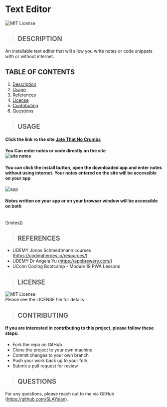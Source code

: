 # Text Editor

![MIT License](https://img.shields.io/badge/License-MIT-yellow.svg)

> ## DESCRIPTION
  An installable text editor that will allow you write notes or code snippets with or without internet.

## TABLE OF CONTENTS
  1. [Description](#description)
  2. [Usage](#usage)
  3. [References](#references)
  4. [License](#license)
  5. [Contributing](#contributing)
  6. [Questions](#questions)

> ## USAGE

#### Click the link ro the site [Jate That No Crumbs](https://jate-that-no-crumbs-74e39679af39.herokuapp.com/)<br/>
#### You Can enter notes or code directly on the site<br/>![site notes]()<br/>
#### You can click the install button, open the downloaded app and enter notes without using internet. Your notes entered on the site will be accessible on your app<br/>
![app]()<br/>
#### Notes written on your app or on your browser window will be accessible on both<br/><br/>
![notes])

> ## REFERENCES
- UDEMY Jonas Schmedtmann courses (https://codingheroes.io/resources/)
- UDEMY Dr Angela Yu (https://appbrewery.com/)
- UConn Coding Bootcamp - Module 19 PWA Lessons

> ## LICENSE
![MIT License](https://img.shields.io/badge/License-MIT-yellow.svg)<br/>
Please see the LICENSE file for details

> ## CONTRIBUTING
#### If you are interested in contributing to this project, please follow these steps:
- Fork the repo on GitHub
- Clone the project to your own machine
- Commit changes to your own branch
- Push your work back up to your fork
- Submit a pull request for review

> ## QUESTIONS
For any questions, please reach out to me via GitHub (https://github.com/SLAYsian).
